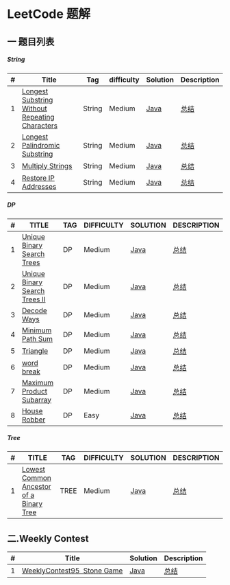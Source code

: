 # LeetCode 题解

## 一 题目列表

##### String

| #    | Title                                                        | Tag    | difficulty | Solution                                                     | Description                                                  |
| ---- | ------------------------------------------------------------ | ------ | ---------- | ------------------------------------------------------------ | ------------------------------------------------------------ |
| 1    | [ Longest Substring Without Repeating Characters ](https://leetcode.com/problems/longest-substring-without-repeating-characters/description/) | String | Medium     | [Java](https://github.com/Tmcsn/leetcode/blob/master/src/StringProblem/String03.java) | [总结](https://github.com/Tmcsn/leetcode/blob/master/md/%E6%9C%80%E9%95%BF%E6%97%A0%E9%87%8D%E5%A4%8D%E5%AD%97%E7%AC%A6%E4%B8%B2.md) |
| 2    | [ Longest Palindromic Substring ](https://leetcode.com/problems/longest-palindromic-substring/description/) | String | Medium     | [Java](https://github.com/Tmcsn/leetcode/blob/master/src/StringProblem/String05.java) | [总结](https://github.com/Tmcsn/leetcode/blob/master/md/%E6%9C%80%E9%95%BF%E5%9B%9E%E6%96%87%E5%AD%97%E7%AC%A6%E5%AD%90%E4%B8%B2.md) |
| 3    | [Multiply Strings](https://leetcode.com/problems/multiply-strings/description/) | String | Medium     | [Java](https://github.com/Tmcsn/leetcode/blob/master/src/StringProblem/String43.java) | [总结](https://github.com/Tmcsn/leetcode/blob/master/md/Multiply%20Strings.md) |
| 4    | [ Restore IP Addresses ](https://leetcode.com/problems/restore-ip-addresses/description/) | String | Medium     | [Java](https://github.com/Tmcsn/leetcode/blob/master/src/StringProblem/String93.java) | [总结](https://github.com/Tmcsn/leetcode/blob/master/md/Restore%20IP%20Addresses.md) |

##### DP

| #    | TITLE                                                        | TAG  | DIFFICULTY | SOLUTION                                                     | DESCRIPTION                                                  |
| ---- | ------------------------------------------------------------ | ---- | ---------- | ------------------------------------------------------------ | ------------------------------------------------------------ |
| 1    | [Unique Binary Search Trees](https://leetcode.com/problems/unique-binary-search-trees/) | DP   | Medium     | [Java](https://github.com/Tmcsn/leetcode/blob/master/src/DPProblem/DP96.java) | [总结](https://github.com/Tmcsn/leetcode/blob/master/md/Unique%20Binary%20Search%20Trees.md) |
| 2    | [Unique Binary Search Trees II](https://leetcode.com/problems/unique-binary-search-trees-ii/) | DP   | Medium     | [Java](https://github.com/Tmcsn/leetcode/blob/master/src/DPProblem/DP95.java) | [总结](https://github.com/Tmcsn/leetcode/blob/master/md/Unique%20Binary%20Search%20Trees%20II.md) |
| 3    | [Decode Ways](https://leetcode.com/problems/decode-ways/)    | DP   | Medium     | [Java](https://github.com/Tmcsn/leetcode/blob/master/src/DPProblem/DP91.java) | [总结](https://github.com/Tmcsn/leetcode/blob/master/md/91.%20Decode%20Ways.md) |
| 4    | [Minimum Path Sum](https://leetcode.com/problems/minimum-path-sum/) | DP   | Medium     | [Java](https://leetcode.com/problems/minimum-path-sum/)      | [总结](https://github.com/Tmcsn/leetcode/blob/master/md/64.%20Minimum%20Path%20Sum%20%2663.%20Unique%20Paths%20II.md) |
| 5    | [Triangle](https://leetcode.com/problems/triangle/)          | DP   | Medium     | [Java](https://github.com/Tmcsn/leetcode/blob/master/src/DPProblem/DP120.java) | [总结](https://github.com/Tmcsn/leetcode/blob/master/md/120.%20Triangle.md) |
| 6    | [word break](https://leetcode.com/problems/word-break/)      | DP   | Medium     | [Java](https://github.com/Tmcsn/leetcode/blob/master/src/DPProblem/DP139.java) | [总结](https://github.com/Tmcsn/leetcode/blob/master/md/DP139%20Word%20Break.md) |
| 7    | [Maximum Product Subarray](https://leetcode.com/problems/maximum-product-subarray/) | DP   | Medium     | [Java](https://github.com/Tmcsn/leetcode/blob/master/src/DPProblem/DP152.java) | [总结](https://github.com/Tmcsn/leetcode/blob/master/md/DP%20152%20Maximum%20Product%20Subarray.md) |
| 8    | [House Robber](https://leetcode.com/problems/house-robber/)  | DP   | Easy       | [Java](https://github.com/Tmcsn/leetcode/blob/master/src/DPProblem/DP198.java) | [总结](https://github.com/Tmcsn/leetcode/blob/master/md/DP%20198%20House%20Robber.md) |

##### Tree

| #    | TITLE                                                        | TAG  | DIFFICULTY | SOLUTION                                                     | DESCRIPTION                                                  |
| ---- | ------------------------------------------------------------ | ---- | ---------- | ------------------------------------------------------------ | ------------------------------------------------------------ |
| 1    | [Lowest Common Ancestor of a Binary Tree](https://leetcode.com/problems/lowest-common-ancestor-of-a-binary-tree/) | TREE | Medium     | [Java](https://leetcode.com/problems/lowest-common-ancestor-of-a-binary-tree/) | [总结](https://github.com/Tmcsn/leetcode/blob/master/md/Tree236.md) |



## 二.Weekly Contest

| #    | Title                                                        | Solution                                                     | Description                                                  |
| ---- | ------------------------------------------------------------ | ------------------------------------------------------------ | ------------------------------------------------------------ |
| 1    | [WeeklyContest95   Stone Game ](https://leetcode.com/contest/weekly-contest-95/problems/stone-game/) | [Java](https://github.com/Tmcsn/leetcode/blob/master/src/WeeklyContest/Contest95/StoneGame877.java) | [总结](https://github.com/Tmcsn/leetcode/blob/master/md/Stone%20game.md) |


